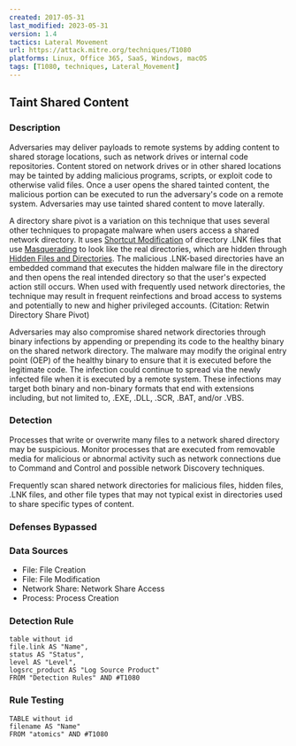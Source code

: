 ```yaml
---
created: 2017-05-31
last_modified: 2023-05-31
version: 1.4
tactics: Lateral Movement
url: https://attack.mitre.org/techniques/T1080
platforms: Linux, Office 365, SaaS, Windows, macOS
tags: [T1080, techniques, Lateral_Movement]
---
```


## Taint Shared Content

### Description


Adversaries may deliver payloads to remote systems by adding content to shared storage locations, such as network drives or internal code repositories. Content stored on network drives or in other shared locations may be tainted by adding malicious programs, scripts, or exploit code to otherwise valid files. Once a user opens the shared tainted content, the malicious portion can be executed to run the adversary's code on a remote system. Adversaries may use tainted shared content to move laterally.

A directory share pivot is a variation on this technique that uses several other techniques to propagate malware when users access a shared network directory. It uses [Shortcut Modification](https://attack.mitre.org/techniques/T1547/009) of directory .LNK files that use [Masquerading](https://attack.mitre.org/techniques/T1036) to look like the real directories, which are hidden through [Hidden Files and Directories](https://attack.mitre.org/techniques/T1564/001). The malicious .LNK-based directories have an embedded command that executes the hidden malware file in the directory and then opens the real intended directory so that the user's expected action still occurs. When used with frequently used network directories, the technique may result in frequent reinfections and broad access to systems and potentially to new and higher privileged accounts. (Citation: Retwin Directory Share Pivot)

Adversaries may also compromise shared network directories through binary infections by appending or prepending its code to the healthy binary on the shared network directory. The malware may modify the original entry point (OEP) of the healthy binary to ensure that it is executed before the legitimate code. The infection could continue to spread via the newly infected file when it is executed by a remote system. These infections may target both binary and non-binary formats that end with extensions including, but not limited to, .EXE, .DLL, .SCR, .BAT, and/or .VBS.

### Detection

Processes that write or overwrite many files to a network shared directory may be suspicious. Monitor processes that are executed from removable media for malicious or abnormal activity such as network connections due to Command and Control and possible network Discovery techniques.

Frequently scan shared network directories for malicious files, hidden files, .LNK files, and other file types that may not typical exist in directories used to share specific types of content.

### Defenses Bypassed



### Data Sources

  - File: File Creation
  -  File: File Modification
  -  Network Share: Network Share Access
  -  Process: Process Creation
### Detection Rule

```dataview
table without id
file.link AS "Name",
status AS "Status",
level AS "Level",
logsrc_product AS "Log Source Product"
FROM "Detection Rules" AND #T1080
```

### Rule Testing

```dataview
TABLE without id
filename AS "Name"
FROM "atomics" AND #T1080
```
